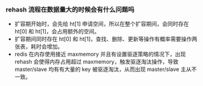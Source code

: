 ### rehash 流程在数据量大的时候会有什么问题吗
- 扩容期开始时，会先给 ht[1] 申请空间，所以在整个扩容期间，会同时存在 ht[0] 和 ht[1]，会占用额外的空间。
- 扩容期间同时存在 ht[0] 和 ht[1]，查找、删除、更新等操作有概率需要操作两张表，耗时会增加。
- redis 在内存使用接近 maxmemory 并且有设置驱逐策略的情况下，出现 rehash 会使得内存占用超过 maxmemory，触发驱逐淘汰操作，导致 master/slave 均有有大量的 key 被驱逐淘汰，从而出现 master/slave 主从不一致。

